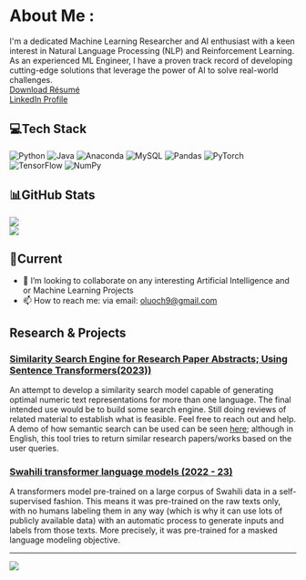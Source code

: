 # About Me :
I'm a dedicated Machine Learning Researcher and AI enthusiast with a keen interest in Natural Language Processing (NLP) and Reinforcement Learning. As an experienced ML Engineer, I have a proven track record of developing cutting-edge solutions that leverage the power of AI to solve real-world challenges. \
[Download Résumé](https://github.com/e-olang/e-olang/blob/main/Files/eolang_resume.pdf) <br>
[LinkedIn Profile](https://www.linkedin.com/in/eolang/)

## 💻Tech Stack
![Python](https://img.shields.io/badge/python-3670A0?style=plastic&logo=python&logoColor=ffdd54) ![Java](https://img.shields.io/badge/java-%23ED8B00.svg?style=plastic&logo=java&logoColor=white) ![Anaconda](https://img.shields.io/badge/Anaconda-%2344A833.svg?style=plastic&logo=anaconda&logoColor=white) ![MySQL](https://img.shields.io/badge/mysql-%2300f.svg?style=plastic&logo=mysql&logoColor=white) ![Pandas](https://img.shields.io/badge/pandas-%23150458.svg?style=plastic&logo=pandas&logoColor=white) ![PyTorch](https://img.shields.io/badge/PyTorch-%23EE4C2C.svg?style=plastic&logo=PyTorch&logoColor=white) ![TensorFlow](https://img.shields.io/badge/TensorFlow-%23FF6F00.svg?style=plastic&logo=TensorFlow&logoColor=white) ![NumPy](https://img.shields.io/badge/numpy-%23013243.svg?style=plastic&logo=numpy&logoColor=white)

## 📊GitHub Stats
<!---![](https://github-readme-stats.vercel.app/api?username=e-olang&theme=react&hide_border=true&include_all_commits=false&count_private=false)<br/> -->
![](https://github-readme-streak-stats.herokuapp.com/?user=e-olang&theme=react&hide_border=true)<br/>
![](https://github-readme-stats.vercel.app/api/top-langs/?username=e-olang&theme=react&hide_border=true&include_all_commits=false&count_private=false&layout=compact)

## 🌱Current
- 👯 I’m looking to collaborate on any interesting Artificial Intelligence and or Machine Learning Projects
- 📫 How to reach me: via email: [oluoch9@gmail.com](mailto:oluoch9@gmail.com)

## Research & Projects

### [Similarity Search Engine for Research Paper Abstracts; Using Sentence Transformers(2023))](https://huggingface.co/spaces/eolang/Search)
An attempt to develop a similarity search model capable of generating optimal numeric text representations for more than one language. The final intended use would be to build some search engine. Still doing reviews of related material to establish what is feasible. Feel free to reach out and help. A demo of how semantic search can be used can be seen [here](https://huggingface.co/spaces/eolang/Search); although in English, this tool tries to return similar research papers/works based on the user queries.

### [Swahili transformer language models (2022 - 23)](https://huggingface.co/eolang/SW-v1)
A transformers model pre-trained on a large corpus of Swahili data in a self-supervised fashion. This means it was pre-trained on the raw texts only, with no humans labeling them in any way (which is why it can use lots of publicly available data) with an automatic process to generate inputs and labels from those texts. More precisely, it was pre-trained for a masked language modeling objective.



---
[![](https://visitcount.itsvg.in/api?id=e-olang&icon=0&color=0)](https://visitcount.itsvg.in)

